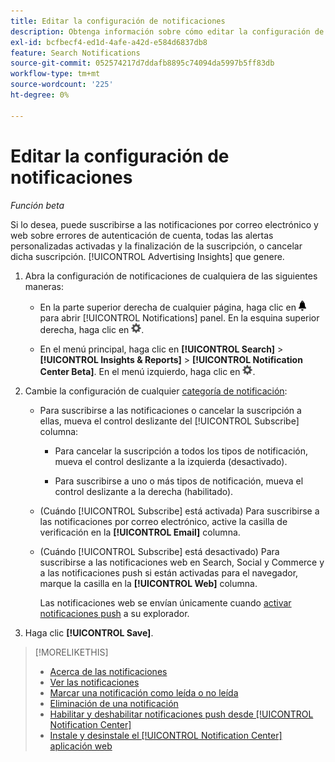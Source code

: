```yaml
---
title: Editar la configuración de notificaciones
description: Obtenga información sobre cómo editar la configuración de las notificaciones.
exl-id: bcfbecf4-ed1d-4afe-a42d-e584d6837db8
feature: Search Notifications
source-git-commit: 052574217d7ddafb8895c74094da5997b5ff83db
workflow-type: tm+mt
source-wordcount: '225'
ht-degree: 0%

---
```


# Editar la configuración de notificaciones

*Función beta*

Si lo desea, puede suscribirse a las notificaciones por correo electrónico y web sobre errores de autenticación de cuenta, todas las alertas personalizadas activadas y la finalización de la suscripción, o cancelar dicha suscripción. [!UICONTROL Advertising Insights] que genere.

1. Abra la configuración de notificaciones de cualquiera de las siguientes maneras:

   * En la parte superior derecha de cualquier página, haga clic en ![Notificaciones](/help/search-social-commerce/assets/notifications-panel.png "Notificaciones") para abrir [!UICONTROL Notifications] panel. En la esquina superior derecha, haga clic en ![Configuración](/help/search-social-commerce/assets/settings-nc.png "Configuración").

   * En el menú principal, haga clic en **[!UICONTROL Search]** > **[!UICONTROL Insights & Reports]** > **[!UICONTROL Notification Center Beta]**. En el menú izquierdo, haga clic en ![Configuración](/help/search-social-commerce/assets/settings-nc.png "Configuración").

1. Cambie la configuración de cualquier [categoría de notificación](notification-about.md):

   * Para suscribirse a las notificaciones o cancelar la suscripción a ellas, mueva el control deslizante del [!UICONTROL Subscribe] columna:

      * Para cancelar la suscripción a todos los tipos de notificación, mueva el control deslizante a la izquierda (desactivado).

      * Para suscribirse a uno o más tipos de notificación, mueva el control deslizante a la derecha (habilitado).

   * (Cuándo [!UICONTROL Subscribe] está activada) Para suscribirse a las notificaciones por correo electrónico, active la casilla de verificación en la **[!UICONTROL Email]** columna.

   * (Cuándo [!UICONTROL Subscribe] está desactivado) Para suscribirse a las notificaciones web en Search, Social y Commerce y a las notificaciones push si están activadas para el navegador, marque la casilla en la **[!UICONTROL Web]** columna.

     Las notificaciones web se envían únicamente cuando [activar notificaciones push](notifications-push-enable-disable.md) a su explorador.

1. Haga clic **[!UICONTROL Save]**.

>[!MORELIKETHIS]
>
>* [Acerca de las notificaciones](/help/search-social-commerce/notifications/notification-about.md)
>* [Ver las notificaciones](notification-view.md)
>* [Marcar una notificación como leída o no leída](notification-mark-read-unread.md)
>* [Eliminación de una notificación](notification-delete.md)
>* [Habilitar y deshabilitar notificaciones push desde [!UICONTROL Notification Center]](notifications-push-enable-disable.md)
>* [Instale y desinstale el [!UICONTROL Notification Center] aplicación web](notification-app-install-uninstall.md)
